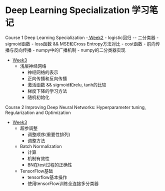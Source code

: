 # Deep Learning Specialization 学习笔记

Course 1 Deep Learning Specialization
-[ Week2](https://nbviewer.jupyter.org/github/caidwang/NN-and-DL-Notebook/blob/master/C1week2.ipynb)
    - logistic回归 -- 二分类器
        - sigmoid函数
        - loss函数 && MSE和Cross Entropy方法对比
        - cost函数
        - 前向传播与反向传播
    - numpy中的广播机制
    - numpy的二分类器实现
- [Week3](https://nbviewer.jupyter.org/github/caidwang/NN-and-DL-Notebook/blob/master/C1Week3.ipynb)
    - 浅层神经网络
        - 神经网络的表示
        - 正向传播和反向传播
        - 激活函数 && sigmoid和relu, tanh的比较
        - 梯度下降的学习方法
        - 随机初始化

Course 2 Improving Deep Neural Networks: Hyperparameter tuning, Regularization and Optimization
- [Week3](https://nbviewer.jupyter.org/github/caidwang/NN-and-DL-Notebook/blob/master/C2week3.ipynb) 
    - 超参调整
        - 调整顺序(重要性排列)
        - 调整方法
    - Batch Normalization
        - 计算
        - 机制有效性
        - BN在test过程的正确性
    - TensorFlow基础
        - tensorflow基本操作
        - 使用tensorFlow训练全连接多分类器
